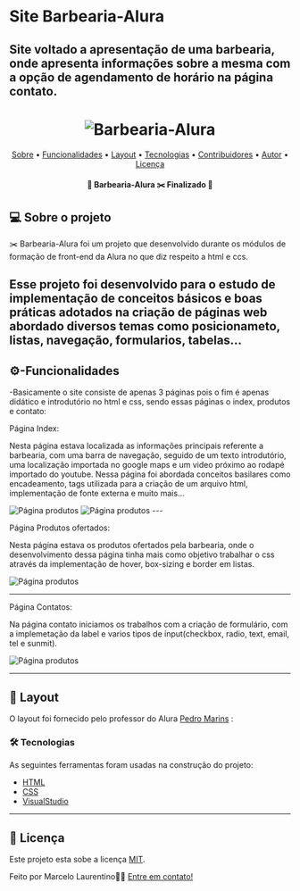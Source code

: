 # Site Barbearia-Alura
## Site voltado a apresentação de uma barbearia, onde apresenta informações sobre a mesma com a opção de agendamento de horário na página contato.

<h1 align="center">
  <img title="Barbearia-Alura" src="logo.png" />
</h1>

<p align="center">
 <a href="#-sobre-o-projeto">Sobre</a> •
 <a href="#-funcionalidades">Funcionalidades</a> •
 <a href="#-layout">Layout</a> • 
 <a href="#-tecnologias">Tecnologias</a> • 
 <a href="#-contribuidores">Contribuidores</a> • 
 <a href="#-autor">Autor</a> • 
 <a href="#user-content--licença">Licença</a>
</p>

<h4 align="center"> 
	🚧  Barbearia-Alura ✂️ Finalizado  🚧
</h4>


## 💻 Sobre o projeto

✂️ Barbearia-Alura foi um projeto que desenvolvido durante os módulos de formação de front-end da Alura no que diz respeito a html e ccs.

Esse projeto foi desenvolvido para o estudo de implementação de conceitos básicos e boas práticas adotados na criação de páginas web abordado diversos temas como posicionameto, listas, navegação, formularios, tabelas...
---

## ⚙️-Funcionalidades

-Basicamente o site consiste de apenas 3 páginas pois o fim é apenas didático e introdutório no html e css, sendo essas páginas o index, produtos e contato:

  Página Index:
  
  Nesta página estava localizada as informações principais referente a barbearia, com uma barra de navegação, seguido de um texto introdutório, uma localização importada no google maps e um video próximo ao rodapé importado do youtube. Nessa página foi abordada conceitos basilares como encadeamento, tags utilizada para a criação de um arquivo html, implementação de fonte externa e muito mais...
  
  <img title="Página produtos" src="pagina-index1.png" />
  
  <img title="Página produtos" src="pagina-index2.png" />
  ---
  
  Página Produtos ofertados:
  
  Nesta página estava os produtos ofertados pela barbearia, onde o desenvolvimento dessa página tinha mais como objetivo trabalhar o css através da implementação de hover, box-sizing e border em listas.
 
 <img title="Página produtos" src="pagina-produtos.png" />
 
 ---
 
  Página Contatos:
  
  Na página contato iniciamos os trabalhos com a criação de formulário, com a implemetação da label e varios tipos de input(checkbox, radio, text, email, tel e sunmit).
  
<img title="Página produtos" src="pagina-contato.png" />

---

## 🎨 Layout

O layout foi fornecido pelo professor do Alura 
[Pedro Marins](https://www.linkedin.com/in/pedromarins/) :


### 🛠 Tecnologias

As seguintes ferramentas foram usadas na construção do projeto:

- [HTML](https://www.w3schools.com/html/default.asp)
- [CSS](https://www.w3schools.com/css/)
- [VisualStudio](https://visualstudio.microsoft.com/pt-br/)

---


## 📝 Licença

Este projeto esta sobe a licença [MIT](./LICENSE).

Feito por Marcelo Laurentino👋🏽 [Entre em contato!](https://www.linkedin.com/in/marcelo-laurentino-8a54ba114/)

